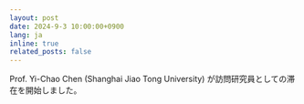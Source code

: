 ```yaml
---
layout: post
date: 2024-9-3 10:00:00+0900
lang: ja
inline: true
related_posts: false
---
```


Prof. Yi-Chao Chen (Shanghai Jiao Tong University) が訪問研究員としての滞在を開始しました。

